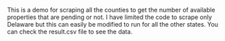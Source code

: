 This is a demo for scraping all the counties to get the number of available properties that are pending or not.
I have limited the code to scrape only Delaware but this can easily be modified to run for all the other states.
You can check the result.csv file to see the data.
